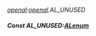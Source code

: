 _[openal](../../modules/openal/openal-module.md):[openal](../../modules/openal/openal-module.md).AL\_UNUSED_
##### Const AL\_UNUSED:[ALenum](../../modules/openal/openal-alenum.md)
